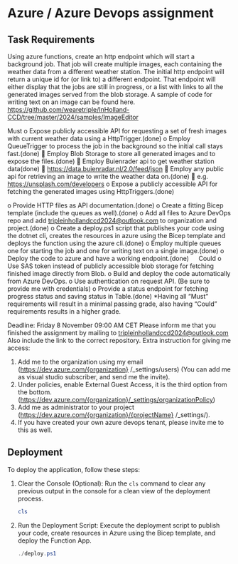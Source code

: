 # Azure / Azure Devops  assignment
## Task Requirements
Using azure functions, create an http endpoint which will start a background job. That job will create multiple images, each containing the weather data from a different weather station. The initial http endpoint will return a unique id for (or link to) a different endpoint. That endpoint will either display that the jobs are still in progress, or a list with links to all the generated images served from the blob storage.
A sample of code for writing text on an image can be found here.
https://github.com/wearetriple/InHolland-CCD/tree/master/2024/samples/ImageEditor

Must
o	Expose publicly accessible API for requesting a set of fresh images with current weather data using a HttpTrigger.(done)
o	Employ QueueTrigger to process the job in the background so the initial call stays fast.(done)
	Employ Blob Storage to store all generated images and to expose the files.(done)
	Employ Buienrader api to get weather station data(done)
	https://data.buienradar.nl/2.0/feed/json
	Employ any public api for retrieving an image to write the weather data on.(done)
	e.g. https://unsplash.com/developers
o	Expose a publicly accessible API for fetching the generated images using HttpTriggers.(done)

o	Provide HTTP files as API documentation.(done)
o	Create a fitting Bicep template (include the queues as well).(done)
o	Add all files to Azure DevOps repo and add tripleinhollandccd2024@outlook.com 
to organization and project.(done)
o	Create a deploy.ps1 script that publishes your code using the dotnet cli, creates the resources in azure using the Bicep template and deploys the function using the azure cli.(done)
o	Employ multiple queues one for starting the job and one for writing text on a single image.(done)
o	Deploy the code to azure and have a working endpoint.(done)
 
Could
o	Use SAS token instead of publicly accessible blob storage for fetching finished image directly from Blob.
o	Build and deploy the code automatically from Azure DevOps.
o	Use authentication on request API. (Be sure to provide me with credentials)
o	Provide a status endpoint for fetching progress status and saving status in Table.(done)
*Having all “Must” requirements will result in a minimal passing grade, also having “Could” requirements results in a higher grade.

Deadline: Friday 8 November 09:00 AM CET
Please inform me that you finished the assignment by mailing to tripleinhollandccd2024@outlook.com 
Also include the link to the correct repository.
Extra instruction for giving me access:
1.	Add me to the organization using my email (https://dev.azure.com/{organization} /_settings/users) (You can add me as visual studio subscriber, and send me the invite).
2.	Under policies, enable External Guest Access, it is the third option from the bottom. (https://dev.azure.com/{organization}/_settings/organizationPolicy)
3.	Add me as administrator to your project (https://dev.azure.com/{organization}/{projectName} /_settings/).
4.	If you have created your own azure devops tenant, please invite me to this as well.


## Deployment

To deploy the application, follow these steps:

1. Clear the Console (Optional): Run the `cls` command to clear any previous output in the console for a clean view of the deployment process.
   ```powershell
   cls

2. Run the Deployment Script: Execute the deployment script to publish your code, create resources in Azure using the Bicep template, and deploy the Function App.
   ```powershell
   ./deploy.ps1




